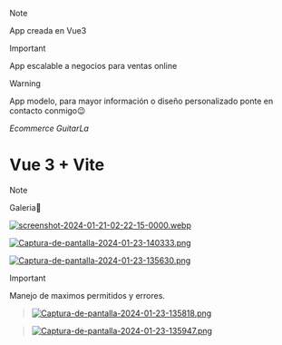 > [!NOTE]
> App creada en Vue3

> [!IMPORTANT]
> App escalable a negocios para ventas online

> [!WARNING]
> App modelo, para mayor información o diseño personalizado ponte en contacto conmigo😉

<em>Ecommerce GuitarLa </em>
# Vue 3 + Vite

> [!NOTE]
> Galeria📸
> 
  [![screenshot-2024-01-21-02-22-15-0000.webp](https://i.postimg.cc/XYM7X5Sh/screenshot-2024-01-21-02-22-15-0000.webp)](https://postimg.cc/qzLd5z7X)

  [![Captura-de-pantalla-2024-01-23-140333.png](https://i.postimg.cc/0Q8S6xMb/Captura-de-pantalla-2024-01-23-140333.png)](https://postimg.cc/gwTj5CKW)

  [![Captura-de-pantalla-2024-01-23-135630.png](https://i.postimg.cc/NFn2PHNH/Captura-de-pantalla-2024-01-23-135630.png)](https://postimg.cc/H8QLrV1Y)

> [!IMPORTANT]
> Manejo de maximos permitidos y errores.

> [![Captura-de-pantalla-2024-01-23-135818.png](https://i.postimg.cc/KjjgNN5b/Captura-de-pantalla-2024-01-23-135818.png)](https://postimg.cc/64s36CSb)


> [![Captura-de-pantalla-2024-01-23-135947.png](https://i.postimg.cc/L4QPscH8/Captura-de-pantalla-2024-01-23-135947.png)](https://postimg.cc/hhxvy3zk)
>
> 
